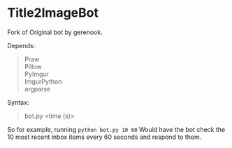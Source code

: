 # Title2ImageBot

Fork of Original bot by gerenook. 

Depends: 

> Praw    
> Pillow  
> PyImgur  
> ImgurPython  
> argparse  

Syntax:

> bot.py <items> <time (s)>

So for example, running `python bot.py 10 60` Would have the bot check the 10 most recent inbox items every 60 seconds and respond to them.
